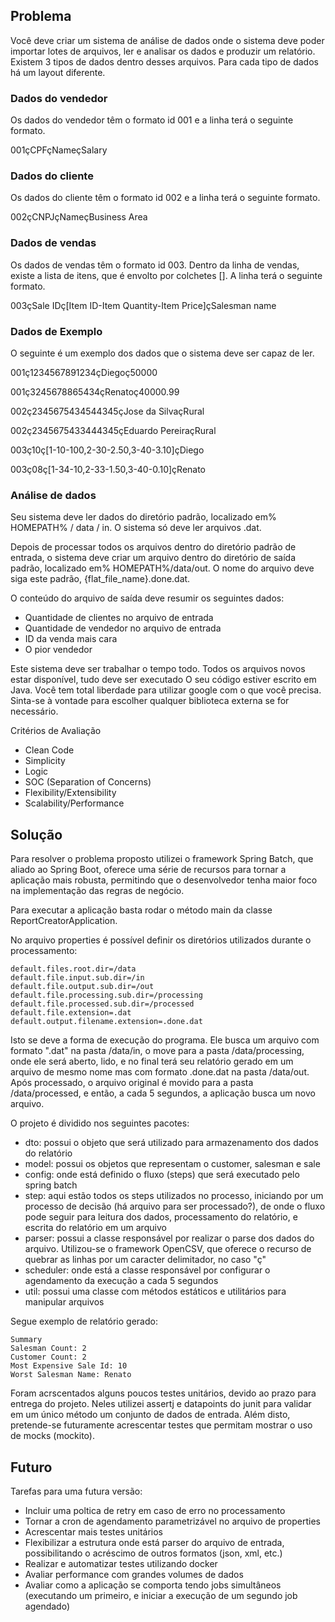 ## Problema

Você deve criar um sistema de análise de dados onde o sistema deve poder importar lotes de arquivos, ler e analisar os dados e produzir um relatório. Existem 3 tipos de dados dentro desses arquivos. Para cada tipo de dados há um layout diferente.

### Dados do vendedor

Os dados do vendedor têm o formato id 001​ e a linha terá o seguinte formato.

001çCPFçNameçSalary

### Dados do cliente

Os dados do cliente têm o formato id 002​ e a linha terá o seguinte formato.

002çCNPJçNameçBusiness Area

### Dados de vendas

Os dados de vendas têm o formato id 003​. Dentro da linha de vendas, existe a lista
de itens, que é envolto por colchetes []. A linha terá o seguinte formato.

003çSale IDç[Item ID-Item Quantity-Item Price]çSalesman name

### Dados de Exemplo

O seguinte é um exemplo dos dados que o sistema deve ser capaz de ler.

001ç1234567891234çDiegoç50000

001ç3245678865434çRenatoç40000.99

002ç2345675434544345çJose da SilvaçRural

002ç2345675433444345çEduardo PereiraçRural

003ç10ç[1-10-100,2-30-2.50,3-40-3.10]çDiego

003ç08ç[1-34-10,2-33-1.50,3-40-0.10]çRenato

### Análise de dados

Seu sistema deve ler dados do diretório padrão, localizado em% HOMEPATH% /
data / in. O sistema só deve ler arquivos .dat.

Depois de processar todos os arquivos dentro do diretório padrão de entrada, o sistema deve criar um arquivo dentro do diretório de saída padrão, localizado em% HOMEPATH%/data/out. O nome do arquivo deve siga este padrão, {flat_file_name}.done.dat.

O conteúdo do arquivo de saída deve resumir os seguintes dados:

- Quantidade de clientes no arquivo de entrada
- Quantidade de vendedor no arquivo de entrada
- ID da venda mais cara
- O pior vendedor

Este sistema deve ser trabalhar o tempo todo. Todos os arquivos novos estar disponível, tudo deve ser executado O seu código estiver escrito em Java. Você tem total liberdade para utilizar google com o que você precisa. Sinta-se à vontade para escolher qualquer biblioteca externa se for necessário.

Critérios de Avaliação
- Clean Code
- Simplicity
- Logic
- SOC (Separation of Concerns)
- Flexibility/Extensibility
- Scalability/Performance

## Solução

Para resolver o problema proposto utilizei o framework Spring Batch, que aliado ao Spring Boot, oferece uma série de recursos para tornar a aplicação mais robusta, permitindo que o desenvolvedor tenha maior foco na implementação das regras de negócio. 

Para executar a aplicação basta rodar o método main da classe ReportCreatorApplication.

No arquivo properties é possível definir os diretórios utilizados durante o processamento:

```
default.files.root.dir=/data
default.file.input.sub.dir=/in
default.file.output.sub.dir=/out
default.file.processing.sub.dir=/processing
default.file.processed.sub.dir=/processed
default.file.extension=.dat
default.output.filename.extension=.done.dat
```

Isto se deve a forma de execução do programa. Ele busca um arquivo com formato ".dat" na pasta /data/in, o move para a pasta /data/processing, onde ele será aberto, lido, e no final terá seu relatório gerado em um arquivo de mesmo nome mas com formato .done.dat na pasta /data/out. Após processado, o arquivo original é movido para a pasta /data/processed, e então, a cada 5 segundos, a aplicação busca um novo arquivo.

O projeto é dividido nos seguintes pacotes:
- dto: possui o objeto que será utilizado para armazenamento dos dados do relatório
- model: possui os objetos que representam o customer, salesman e sale
- config: onde está definido o fluxo (steps) que será executado pelo spring batch
- step: aqui estão todos os steps utilizados no processo, iniciando por um processo de decisão (há arquivo para ser processado?), de onde o fluxo pode seguir para leitura dos dados, processamento do relatório, e escrita do relatório em um arquivo
- parser: possui a classe responsável por realizar o parse dos dados do arquivo. Utilizou-se o framework OpenCSV, que oferece o recurso de quebrar as linhas por um caracter delimitador, no caso "ç"
- scheduler: onde está a classe responsável por configurar o agendamento da execução a cada 5 segundos
- util: possui uma classe com métodos estáticos e utilitários para manipular arquivos

Segue exemplo de relatório gerado:

```
Summary
Salesman Count: 2
Customer Count: 2
Most Expensive Sale Id: 10
Worst Salesman Name: Renato
```

Foram acrscentados alguns poucos testes unitários, devido ao prazo para entrega do projeto. Neles utilizei assertj e datapoints do junit para validar em um único método um conjunto de dados de entrada. Além disto, pretende-se futuramente acrescentar testes que permitam mostrar o uso de mocks (mockito).

## Futuro
Tarefas para uma futura versão:
- Incluir uma poltica de retry em caso de erro no processamento
- Tornar a cron de agendamento parametrizável no arquivo de properties
- Acrescentar mais testes unitários
- Flexibilizar a estrutura onde está parser do arquivo de entrada, possibilitando o acréscimo de outros formatos (json, xml, etc.)
- Realizar e automatizar testes utilizando docker
- Avaliar performance com grandes volumes de dados
- Avaliar como a aplicação se comporta tendo jobs simultâneos (executando um primeiro, e iniciar a execução de um segundo job agendado)
